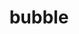 ---
layout: case-study
product: 'yes'
order: 1
logo: /images/work/bubble-logo.png
title: bubble
org: Bubble
role: Lead Product Designer
tenure: 2023–2024
description: I led design for a 0–1 product offering within the existing no-code Bubble platform for building fully functioning web applications—the Native Mobile Apps editor. I designed and collaborated with the engineers to build the Native Mobile Apps Private Beta. This Private Beta enabled a select set of customers, from differing user profiles, to build fully functioning native mobile apps (powered by React Native) with all of the common native mobile navigation patterns and components, and publish their apps to the Apple App Store & Google Play Store.
---